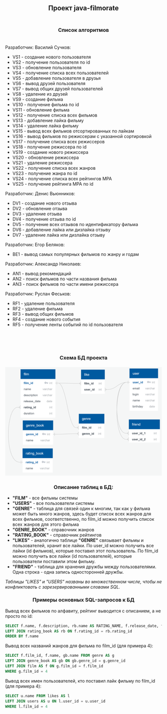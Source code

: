 <h2 align="center">
    Проект java-filmorate<br><br>
</h2>

<h3 align="center">
    Список алгоритмов<br><br>
</h3>

Разработчик: Василий Сучков:<br>
- VS1 - создание нового пользователя 
- VS2 - получение пользователя по id
- VS3 - обновление пользователя
- VS4 - получение списка всех пользователей
- VS5 - добавление пользователя в друзья
- VS6 - вывод друзей пользователя
- VS7 - вывод общих друзей пользователей
- VS8 - удаление из друзей
- VS9 - создание фильма
- VS10 - получение фильма по id
- VS11 - обновление фильма
- VS12 - получение списка всех фильмов
- VS13 - добавление лайка фильму
- VS14 - удаление лайка фильму
- VS15 - вывод всех фильмов отсортированных по лайкам
- VS16 - вывод фильмов по режиссерам с указанной сортировкой
- VS17 - получение списка всех режиссеров
- VS18 - получение режиссера по id
- VS19 - создание нового режиссера
- VS20 - обновление режиссера
- VS21 - удаление режиссера
- VS22 - получение списка всех жанров
- VS23 - получение жанра по id
- VS24 - получение списка всех рейтингов MPA
- VS25 - получение рейтинга MPA по id

Разработчик: Денис Вьюнников:<br>
- DV1 - создание нового отзыва
- DV2 - обновление отзыва
- DV3 - удаление отзыва
- DV4 - получение отзыва по id
- DV5 - получение всех отзывов по идентификатору фильма
- DV6 - добавление лайка или дизлайка отзыву
- DV7 - удаление лайка или дизлайка отзыву

Разработчик: Егор Беляков:<br> 
- BE1 - вывод самых популярных фильмов по жанру и годам

Разработчик: Александр Николаев:<br>
- AN1 - вывод рекомендаций
- AN2 - поиск фильмов по части названия фильма
- AN3 - поиск фильмов по части имени режиссера

Разработчик: Руслан Феськов:<br>
- RF1 - удаление пользователя
- RF2 - удаление фильма 
- RF3 - вывод общих фильмов
- RF4 - создание нового события
- RF5 - получение ленты событий по id пользователя

<br><br><br>

<h3 align="center">
    Схема БД проекта<br><br>
    <img src="db.png">
</h3>

<h3 align="center">
    Описание таблиц в БД:
</h3>

- **"FILM"** - все фильмы системы
- **"USERS"** - все пользователи системы
- **"GENRE"** - таблица для связей один к многим, так как у фильма может быть много жанров,
  здесь будет список всех жанров для всех фильмов, соответственно, по film_id можно получить
  список всех жанров для этого фильма
- **"GENRE_BOOK"** - справочник жанров
- **"RATING_BOOK"** - справочник рейтингов
- **"LIKES"** - аналогично таблице **"GENRE"** связывает фильмы и пользователей, хранит все лайки.
  По user_id можно получить все лайки (id фильмов), которые поставил этот пользователь.
  По film_id можно получить все лайки (id пользователей), которые пользователи поставили этом фильму.
- **"FRIEND"** - таблица для хранения дружбы между пользователями. Одна строка - одна запись односторонней дружбы.

*Таблицы "LIKES" и "USERS" названы во множественном числе, чтобы не конфликтовать с зарезервированными словами SQL.*

<h3 align="center">
    Примеры основных SQL-запросов к БД
</h3>

Вывод всех фильмов по алфавиту, рейтинг выводится с описанием, а не просто по id:
```sql
SELECT f.name, f.description, rb.name AS RATING_NAME, f.release_date, f.duration FROM film AS f
LEFT JOIN rating_book AS rb ON f.rating_id = rb.rating_id
ORDER BY f.name 
```
Вывод всех названий жанров для фильма по film_id (для примера 4):
```sql
SELECT f.film_id, f.name, gb.name FROM genre AS g 
LEFT JOIN genre_book AS gb ON gb.genre_id = g.genre_id
LEFT JOIN film AS f ON g.film_id = f.film_id
WHERE g.film_id = 4
```
Вывод всех имен пользователей, кто поставил лайк фильму по film_id (для примера 4):
```sql
SELECT u.name FROM likes AS l 
LEFT JOIN users AS u ON l.user_id = u.user_id
WHERE l.film_id = 4
```
